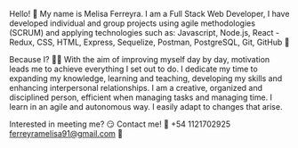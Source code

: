 Hello! 👋 My name is Melisa Ferreyra.
I am a Full Stack Web Developer, I have developed individual and group projects using agile methodologies (SCRUM) and applying technologies such as: Javascript, Node.js, React - Redux, CSS, HTML, Express, Sequelize, Postman, PostgreSQL, Git, GitHub 🚀

Because I? 🙋‍♀️
With the aim of improving myself day by day, motivation leads me to achieve everything I set out to do.
I dedicate my time to expanding my knowledge, learning and teaching, developing my skills and enhancing interpersonal relationships.
I am a creative, organized and disciplined person, efficient when managing tasks and managing time.
I learn in an agile and autonomous way. I easily adapt to changes that arise.

Interested in meeting me? 😏 Contact me! 📲 +54 1121702925
ferreyramelisa91@gmail.com 📧
